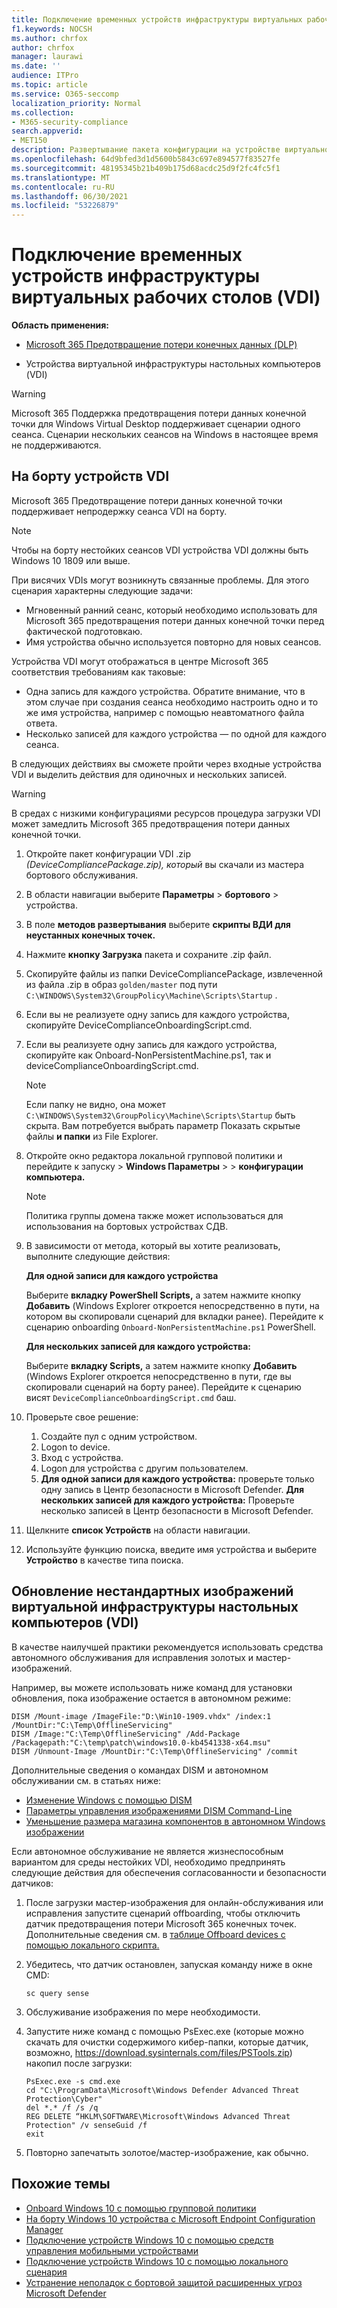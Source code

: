 ```yaml
---
title: Подключение временных устройств инфраструктуры виртуальных рабочих столов (VDI)
f1.keywords: NOCSH
ms.author: chrfox
author: chrfox
manager: laurawi
ms.date: ''
audience: ITPro
ms.topic: article
ms.service: O365-seccomp
localization_priority: Normal
ms.collection:
- M365-security-compliance
search.appverid:
- MET150
description: Развертывание пакета конфигурации на устройстве виртуальной инфраструктуры настольных компьютеров (VDI), чтобы они были Microsoft 365 службу предотвращения потери данных конечной точки.
ms.openlocfilehash: 64d9bfed3d1d5600b5843c697e894577f83527fe
ms.sourcegitcommit: 48195345b21b409b175d68acdc25d9f2fc4fc5f1
ms.translationtype: MT
ms.contentlocale: ru-RU
ms.lasthandoff: 06/30/2021
ms.locfileid: "53226879"
---
```

# <a name="onboard-non-persistent-virtual-desktop-infrastructure-vdi-devices"></a>Подключение временных устройств инфраструктуры виртуальных рабочих столов (VDI)

**Область применения:**
- [Microsoft 365 Предотвращение потери конечных данных (DLP)](./endpoint-dlp-learn-about.md)

- Устройства виртуальной инфраструктуры настольных компьютеров (VDI)

> [!WARNING]
> Microsoft 365 Поддержка предотвращения потери данных конечной точки для Windows Virtual Desktop поддерживает сценарии одного сеанса. Сценарии нескольких сеансов на Windows в настоящее время не поддерживаются.

## <a name="onboard-vdi-devices"></a>На борту устройств VDI

Microsoft 365 Предотвращение потери данных конечной точки поддерживает непродержку сеанса VDI на борту.

> [!NOTE]
> Чтобы на борту нестойких сеансов VDI устройства VDI должны быть Windows 10 1809 или выше.

При висячих VDIs могут возникнуть связанные проблемы. Для этого сценария характерны следующие задачи:

- Мгновенный ранний сеанс, который необходимо использовать для Microsoft 365 предотвращения потери данных конечной точки перед фактической подготовкаю.
- Имя устройства обычно используется повторно для новых сеансов.

Устройства VDI могут отображаться в центре Microsoft 365 соответствия требованиям как таковые:

- Одна запись для каждого устройства.
Обратите внимание, что  в этом случае при создания сеанса необходимо настроить одно и то же имя устройства, например с помощью неавтоматного файла ответа.
- Несколько записей для каждого устройства — по одной для каждого сеанса.

В следующих действиях вы сможете пройти через входные устройства VDI и выделить действия для одиночных и нескольких записей.

> [!WARNING]
> В средах с низкими конфигурациями ресурсов процедура загрузки VDI может замедлить Microsoft 365 предотвращения потери данных конечной точки.

1. Откройте пакет конфигурации VDI .zip *(DeviceCompliancePackage.zip), который* вы скачали из мастера бортового обслуживания.

2. В области навигации выберите **Параметры**  >  **бортового**  >  устройства.

3. В поле **методов развертывания** выберите **скрипты ВДИ для неустанных конечных точек.**

4. Нажмите **кнопку Загрузка** пакета и сохраните .zip файл.

5. Скопируйте файлы из папки DeviceCompliancePackage, извлеченной из файла .zip в образ `golden/master` под пути `C:\WINDOWS\System32\GroupPolicy\Machine\Scripts\Startup` .

6. Если вы не реализуете одну запись для каждого устройства, скопируйте DeviceComplianceOnboardingScript.cmd.

7. Если вы реализуете одну запись для каждого устройства, скопируйте как Onboard-NonPersistentMachine.ps1, так и deviceComplianceOnboardingScript.cmd.

    > [!NOTE]
    > Если папку не видно, она может `C:\WINDOWS\System32\GroupPolicy\Machine\Scripts\Startup` быть скрыта. Вам потребуется выбрать параметр Показать скрытые файлы **и папки** из File Explorer.

8. Откройте окно редактора локальной групповой политики и перейдите к запуску  >  **Windows Параметры**  >    >  **конфигурации компьютера.**

   > [!NOTE]
   > Политика группы домена также может использоваться для использования на бортовых устройствах СДВ.

9. В зависимости от метода, который вы хотите реализовать, выполните следующие действия:

   **Для одной записи для каждого устройства**

   Выберите **вкладку PowerShell Scripts,** а затем нажмите кнопку **Добавить** (Windows Explorer откроется непосредственно в пути, на котором вы скопировали сценарий для вкладки ранее). Перейдите к сценарию onboarding `Onboard-NonPersistentMachine.ps1` PowerShell.

   **Для нескольких записей для каждого устройства:**

   Выберите **вкладку Scripts,** а затем нажмите кнопку **Добавить** (Windows Explorer откроется непосредственно в пути, где вы скопировали сценарий на борту ранее). Перейдите к сценарию висят `DeviceComplianceOnboardingScript.cmd` баш.

10. Проверьте свое решение:
    1. Создайте пул с одним устройством.
    1. Logon to device.
    1. Вход с устройства.
    1. Logon для устройства с другим пользователем.
    1. **Для одной записи для каждого устройства:** проверьте только одну запись в Центр безопасности в Microsoft Defender.
       **Для нескольких записей для каждого устройства:** Проверьте несколько записей в Центр безопасности в Microsoft Defender.

11. Щелкните **список Устройств** на области навигации.

12. Используйте функцию поиска, введите имя устройства и выберите **Устройство** в качестве типа поиска.

## <a name="updating-non-persistent-virtual-desktop-infrastructure-vdi-images"></a>Обновление нестандартных изображений виртуальной инфраструктуры настольных компьютеров (VDI)

В качестве наилучшей практики рекомендуется использовать средства автономного обслуживания для исправления золотых и мастер-изображений.

Например, вы можете использовать ниже команд для установки обновления, пока изображение остается в автономном режиме:

```console
DISM /Mount-image /ImageFile:"D:\Win10-1909.vhdx" /index:1 /MountDir:"C:\Temp\OfflineServicing"
DISM /Image:"C:\Temp\OfflineServicing" /Add-Package /Packagepath:"C:\temp\patch\windows10.0-kb4541338-x64.msu"
DISM /Unmount-Image /MountDir:"C:\Temp\OfflineServicing" /commit
```

Дополнительные сведения о командах DISM и автономном обслуживании см. в статьях ниже:

- [Изменение Windows с помощью DISM](/windows-hardware/manufacture/desktop/mount-and-modify-a-windows-image-using-dism)
- [Параметры управления изображениями DISM Command-Line](/windows-hardware/manufacture/desktop/dism-image-management-command-line-options-s14)
- [Уменьшение размера магазина компонентов в автономном Windows изображении](/windows-hardware/manufacture/desktop/reduce-the-size-of-the-component-store-in-an-offline-windows-image)

Если автономное обслуживание не является жизнеспособным вариантом для среды нестойких VDI, необходимо предпринять следующие действия для обеспечения согласованности и безопасности датчиков:

1. После загрузки мастер-изображения для онлайн-обслуживания или исправления запустите сценарий offboarding, чтобы отключить датчик предотвращения потери Microsoft 365 конечных точек. Дополнительные сведения см. в [таблице Offboard devices с помощью локального скрипта.](dlp-configure-endpoints-script.md#offboard-devices-using-a-local-script)

2. Убедитесь, что датчик остановлен, запуская команду ниже в окне CMD:

   ```console
   sc query sense
   ```

3. Обслуживание изображения по мере необходимости.

4. Запустите ниже команд с помощью PsExec.exe (которые можно скачать для очистки содержимого кибер-папки, которые датчик, возможно, https://download.sysinternals.com/files/PSTools.zip) накопил после загрузки:

    ```console
    PsExec.exe -s cmd.exe
    cd "C:\ProgramData\Microsoft\Windows Defender Advanced Threat Protection\Cyber"
    del *.* /f /s /q
    REG DELETE “HKLM\SOFTWARE\Microsoft\Windows Advanced Threat Protection" /v senseGuid /f
    exit
    ```

5. Повторно запечатыть золотое/мастер-изображение, как обычно.

## <a name="related-topics"></a>Похожие темы

- [Onboard Windows 10 с помощью групповой политики](dlp-configure-endpoints-gp.md)
- [На борту Windows 10 устройства с Microsoft Endpoint Configuration Manager](dlp-configure-endpoints-sccm.md)
- [Подключение устройств Windows 10 с помощью средств управления мобильными устройствами](dlp-configure-endpoints-mdm.md)
- [Подключение устройств Windows 10 с помощью локального сценария](dlp-configure-endpoints-script.md)
- [Устранение неполадок с бортовой защитой расширенных угроз Microsoft Defender](/windows/security/threat-protection/microsoft-defender-atp/troubleshoot-onboarding)
